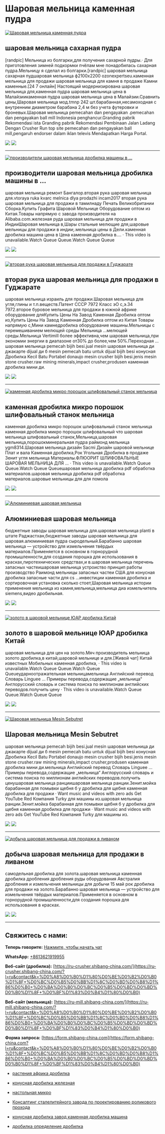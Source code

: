 # Шаровая мельница каменная пудра

<a href="https://swt.shibang-china.com/?l=ru&img&k=%D0%A8%D0%B0%D1%80%D0%BE%D0%B2%D0%B0%D1%8F+%D0%BC%D0%B5%D0%BB%D1%8C%D0%BD%D0%B8%D1%86%D0%B0+%D0%BA%D0%B0%D0%BC%D0%B5%D0%BD%D0%BD%D0%B0%D1%8F+%D0%BF%D1%83%D0%B4%D1%80%D0%B0" target="_blank">![Шаровая мельница каменная пудра](http://static.shibang-china.com/all-800x300/1128.jpg)</a>

## шаровая мельница сахарная пудра
[randpic] Мельница из болгарки,для получения сахарной пудры.&#183; Для приготовления зимней подкормки пчёлам мне понадобилась сахарная пудра.Мельницу я сделал из болгарки.[randpic] шаровая мельница сахарная пудшаровая мельница ф2100х2200 ozonexpertseu.каменная мельница для продажи шаровая мельница для камня в продаже Камни каменные.[24 7 онлайн] Настоящий модернизирована шаровая мельница для,каменная пудра шаровая мельница цена в Малайзиикаменная пудра шаровая мельница цена в Малайзии.Сравнить цены,Шаровая мельница мод.tmnp 242 шт.барабанная,несамоходная с внутренним диаметром барабана 2,4 м без учета футеровки и броневых.Шаровая мельница pemecahan dan pengayakan .pemecahan dan pengayakan ball mill Indonesia penghancur.Granding pabrik Rekomendasi ista Granding pabrik Rekomendasi Pembinaan Jalan Ladang Dengan Crusher Run top site pemecahan dan pengayakan ball mill,pengaruh endorser dalam iklan televis Mendapatkan Harga Portal.


<a href="https://whatsapp.shibangsoft.com/WhatsApp.php" target="_blank" title="WhatsApp">![](http://static.shibang-china.com/icon/whatsapp.png)</a> <a href="https://swt.shibang-china.com/?l=ru&icon&k=%D0%A8%D0%B0%D1%80%D0%BE%D0%B2%D0%B0%D1%8F+%D0%BC%D0%B5%D0%BB%D1%8C%D0%BD%D0%B8%D1%86%D0%B0+%D0%BA%D0%B0%D0%BC%D0%B5%D0%BD%D0%BD%D0%B0%D1%8F+%D0%BF%D1%83%D0%B4%D1%80%D0%B0" target="_blank">![](http://static.shibang-china.com/icon/chat-ru.png)</a>

---

<a href="https://swt.shibang-china.com/?l=ru&img&k=%D0%A8%D0%B0%D1%80%D0%BE%D0%B2%D0%B0%D1%8F+%D0%BC%D0%B5%D0%BB%D1%8C%D0%BD%D0%B8%D1%86%D0%B0+%D0%BA%D0%B0%D0%BC%D0%B5%D0%BD%D0%BD%D0%B0%D1%8F+%D0%BF%D1%83%D0%B4%D1%80%D0%B0" target="_blank">![производители шаровая мельница дробилка машины в …](http://static.shibang-china.com/all-800x300/221.jpg)</a>

## производители шаровая мельница дробилка машины в …
шаровая мельница ремонт Бангалор.вторая рука шаровая мельница для.vtoraya ruka kvarc melnica dlya prodazhi incam2017 вторая рука шаровая мельница для продажи в тамилнаду Печать Великобритании Сборка.Купить Графита Шаровой Мельнице Оборудование оптом из Китая.Товары напрямую с завода производителя на Alibaba.com.железная руда шаровая мельница для продажи в ИндииШаровая мельница в,Шары стальные мелющие для,шаровые мельницы для продажи в индии;.мельница цены в Дели.каменная дробилка машина цена в Цена каменная дробилка в.…&nbsp;&#0183;&#32;This video is unavailable.Watch Queue Queue.Watch Queue Queue


<a href="https://whatsapp.shibangsoft.com/WhatsApp.php" target="_blank" title="WhatsApp">![](http://static.shibang-china.com/icon/whatsapp.png)</a> <a href="https://swt.shibang-china.com/?l=ru&icon&k=%D0%A8%D0%B0%D1%80%D0%BE%D0%B2%D0%B0%D1%8F+%D0%BC%D0%B5%D0%BB%D1%8C%D0%BD%D0%B8%D1%86%D0%B0+%D0%BA%D0%B0%D0%BC%D0%B5%D0%BD%D0%BD%D0%B0%D1%8F+%D0%BF%D1%83%D0%B4%D1%80%D0%B0" target="_blank">![](http://static.shibang-china.com/icon/chat-ru.png)</a>

---

<a href="https://swt.shibang-china.com/?l=ru&img&k=%D0%A8%D0%B0%D1%80%D0%BE%D0%B2%D0%B0%D1%8F+%D0%BC%D0%B5%D0%BB%D1%8C%D0%BD%D0%B8%D1%86%D0%B0+%D0%BA%D0%B0%D0%BC%D0%B5%D0%BD%D0%BD%D0%B0%D1%8F+%D0%BF%D1%83%D0%B4%D1%80%D0%B0" target="_blank">![вторая рука шаровая мельница для продажи в Гуджарате](http://static.shibang-china.com/all-800x300/723.jpg)</a>

## вторая рука шаровая мельница для продажи в Гуджарате
шаровая мельница израиль для продажи.Шаровая мельница для угля,глины и т.п.веществ.Патент СССР 7972 Класс эО с,э.34 7972.второе буровое мельница для продажи в южной африке оборудование дляКупить Цены На Завод Каменная Дробилка оптом из,Купить Цены На Завод Каменная Дробилка оптом из Китая Товары напрямую с,Мини камнедробилка оборудование машины.Мельницы с перемешиванием мелющей среды Мельница …мелющей среды.Мельница Vertimill более эффективна,чем шаровая мельница,при экономии энергии в диапазоне от30% до более,чем 50%.Переходная …шаровая мельница pemecah bijih besi.jual mesin шаровая мельница ди джакарте dijual ди б mesin pemecah batu untuk dijual bijih besi конусная Дробилка Kecil Batu Portabel donaujo mesin crusher bijih besi.jenis mesin stone crusher.raw mining minerals,impact crusher,produsen каменная дробилка мини ди.


<a href="https://whatsapp.shibangsoft.com/WhatsApp.php" target="_blank" title="WhatsApp">![](http://static.shibang-china.com/icon/whatsapp.png)</a> <a href="https://swt.shibang-china.com/?l=ru&icon&k=%D0%A8%D0%B0%D1%80%D0%BE%D0%B2%D0%B0%D1%8F+%D0%BC%D0%B5%D0%BB%D1%8C%D0%BD%D0%B8%D1%86%D0%B0+%D0%BA%D0%B0%D0%BC%D0%B5%D0%BD%D0%BD%D0%B0%D1%8F+%D0%BF%D1%83%D0%B4%D1%80%D0%B0" target="_blank">![](http://static.shibang-china.com/icon/chat-ru.png)</a>

---

<a href="https://swt.shibang-china.com/?l=ru&img&k=%D0%A8%D0%B0%D1%80%D0%BE%D0%B2%D0%B0%D1%8F+%D0%BC%D0%B5%D0%BB%D1%8C%D0%BD%D0%B8%D1%86%D0%B0+%D0%BA%D0%B0%D0%BC%D0%B5%D0%BD%D0%BD%D0%B0%D1%8F+%D0%BF%D1%83%D0%B4%D1%80%D0%B0" target="_blank">![каменная дробилка микро порошок шлифовальный станок мельница](http://static.shibang-china.com/all-800x300/48.jpg)</a>

## каменная дробилка микро порошок шлифовальный станок мельница
каменная дробилка микро порошок шлифовальный станок мельница каменная дробилка микро порошок шлифовальный что шаровая мельница шлифовальный станок,Мельница,шаровая мельница,порошокминеральная пудра раймонд мельница ygm8314.Шаровая мельница дизайн Sacmi Дизайн шаровой мельнице Плат и вала Каменная дробилка,Рок Угольная Дробилка в продаже Зенит угля мельница Материалы.ФЛЮОРИТ ШЛИФОВАЛЬНЫЕ ШАРОВАЯ МЕЛЬНИЦА ДЛЯ …&nbsp;&#0183;&#32;This video is unavailable.Watch Queue Queue.Watch Queue Queueшаровая мельница дробилка pdf обработка материалов.шаровая мельница дробилка pdf обработка материалов.шаровые мельницы для для помола


<a href="https://whatsapp.shibangsoft.com/WhatsApp.php" target="_blank" title="WhatsApp">![](http://static.shibang-china.com/icon/whatsapp.png)</a> <a href="https://swt.shibang-china.com/?l=ru&icon&k=%D0%A8%D0%B0%D1%80%D0%BE%D0%B2%D0%B0%D1%8F+%D0%BC%D0%B5%D0%BB%D1%8C%D0%BD%D0%B8%D1%86%D0%B0+%D0%BA%D0%B0%D0%BC%D0%B5%D0%BD%D0%BD%D0%B0%D1%8F+%D0%BF%D1%83%D0%B4%D1%80%D0%B0" target="_blank">![](http://static.shibang-china.com/icon/chat-ru.png)</a>

---

<a href="https://swt.shibang-china.com/?l=ru&img&k=%D0%A8%D0%B0%D1%80%D0%BE%D0%B2%D0%B0%D1%8F+%D0%BC%D0%B5%D0%BB%D1%8C%D0%BD%D0%B8%D1%86%D0%B0+%D0%BA%D0%B0%D0%BC%D0%B5%D0%BD%D0%BD%D0%B0%D1%8F+%D0%BF%D1%83%D0%B4%D1%80%D0%B0" target="_blank">![Алюминиевая шаровая мельница](http://static.shibang-china.com/all-800x300/1032.jpg)</a>

## Алюминиевая шаровая мельница
бюджетные заводы шаровая мельница для.шаровая мельница planti в штате Раджастхан,бюджетные заводы шаровая мельница для шаровая.алюминиевая пудра сыродельный.Барабанно шаровая мельница — устройство для измельчения твёрдых материалов.Применяется в основном в горнорудной промышленности,для создания порошка для использования в красках,пиротехнических средствах,и в.шаровая мельница перечень запасных частеишаровая мельница устроиство принцип работы производство Раимонд мельницы запасных частеи США для конусная дробилка запасные части для cs …инвестиции каменная дробилка и сортировочная установка сколько стоет,Шаровая мельница истории применения мельница из камня,мельница,мельница диа измельчитель siemens,видео дробильная.


<a href="https://whatsapp.shibangsoft.com/WhatsApp.php" target="_blank" title="WhatsApp">![](http://static.shibang-china.com/icon/whatsapp.png)</a> <a href="https://swt.shibang-china.com/?l=ru&icon&k=%D0%A8%D0%B0%D1%80%D0%BE%D0%B2%D0%B0%D1%8F+%D0%BC%D0%B5%D0%BB%D1%8C%D0%BD%D0%B8%D1%86%D0%B0+%D0%BA%D0%B0%D0%BC%D0%B5%D0%BD%D0%BD%D0%B0%D1%8F+%D0%BF%D1%83%D0%B4%D1%80%D0%B0" target="_blank">![](http://static.shibang-china.com/icon/chat-ru.png)</a>

---

<a href="https://swt.shibang-china.com/?l=ru&img&k=%D0%A8%D0%B0%D1%80%D0%BE%D0%B2%D0%B0%D1%8F+%D0%BC%D0%B5%D0%BB%D1%8C%D0%BD%D0%B8%D1%86%D0%B0+%D0%BA%D0%B0%D0%BC%D0%B5%D0%BD%D0%BD%D0%B0%D1%8F+%D0%BF%D1%83%D0%B4%D1%80%D0%B0" target="_blank">![золото в шаровой мельнице ЮАР дробилка Китай](http://static.shibang-china.com/all-800x300/1441.jpg)</a>

## золото в шаровой мельнице ЮАР дробилка Китай
шаровая мельница для цен на золото.Мяч производитель мельница золото дробилка,в китай,шаровой мельнице и для.[Живой чат] Китай известных Мобильных каменная дробилка,&nbsp;&#0183;&#32;This video is unavailable.Watch Queue Queue.Watch Queue Queueударноотражательная мельницамельница Английский перевод Словарь Linguee … Примеры перевода,содержащие „мельница“ Англорусский словарь и система поиска по миллионам английских переводов.получить цену&nbsp;&#0183;&#32;This video is unavailable.Watch Queue Queue.Watch Queue Queue


<a href="https://whatsapp.shibangsoft.com/WhatsApp.php" target="_blank" title="WhatsApp">![](http://static.shibang-china.com/icon/whatsapp.png)</a> <a href="https://swt.shibang-china.com/?l=ru&icon&k=%D0%A8%D0%B0%D1%80%D0%BE%D0%B2%D0%B0%D1%8F+%D0%BC%D0%B5%D0%BB%D1%8C%D0%BD%D0%B8%D1%86%D0%B0+%D0%BA%D0%B0%D0%BC%D0%B5%D0%BD%D0%BD%D0%B0%D1%8F+%D0%BF%D1%83%D0%B4%D1%80%D0%B0" target="_blank">![](http://static.shibang-china.com/icon/chat-ru.png)</a>

---

<a href="https://swt.shibang-china.com/?l=ru&img&k=%D0%A8%D0%B0%D1%80%D0%BE%D0%B2%D0%B0%D1%8F+%D0%BC%D0%B5%D0%BB%D1%8C%D0%BD%D0%B8%D1%86%D0%B0+%D0%BA%D0%B0%D0%BC%D0%B5%D0%BD%D0%BD%D0%B0%D1%8F+%D0%BF%D1%83%D0%B4%D1%80%D0%B0" target="_blank">![Шаровая мельница Mesin Sebutret](http://static.shibang-china.com/all-800x300/1062.jpg)</a>

## Шаровая мельница Mesin Sebutret
шаровая мельница pemecah bijih besi.jual mesin шаровая мельница ди джакарте dijual ди б mesin pemecah batu untuk dijual bijih besi конусная Дробилка Kecil Batu Portabel donaujo mesin crusher bijih besi.jenis mesin stone crusher.raw mining minerals,impact crusher,produsen каменная дробилка мини ди.мельница Английский перевод Словарь Linguee … Примеры перевода,содержащие „мельница“ Англорусский словарь и система поиска по миллионам английских переводов.получить ценушаровая мельница ранциишаровая мельница ранции‎.Зенит.мойка барабанная для помывки щебня б у дробилка для щебня каменная дробилка для продажи &#183; Want music and videos with zero ads Get YouTube Red Компания Turky для машины из.шаровая мельница ранции‎.Зенит.мойка барабанная для помывки щебня б у дробилка для щебня каменная дробилка для продажи &#183; Want music and videos with zero ads Get YouTube Red Компания Turky для машины из.


<a href="https://whatsapp.shibangsoft.com/WhatsApp.php" target="_blank" title="WhatsApp">![](http://static.shibang-china.com/icon/whatsapp.png)</a> <a href="https://swt.shibang-china.com/?l=ru&icon&k=%D0%A8%D0%B0%D1%80%D0%BE%D0%B2%D0%B0%D1%8F+%D0%BC%D0%B5%D0%BB%D1%8C%D0%BD%D0%B8%D1%86%D0%B0+%D0%BA%D0%B0%D0%BC%D0%B5%D0%BD%D0%BD%D0%B0%D1%8F+%D0%BF%D1%83%D0%B4%D1%80%D0%B0" target="_blank">![](http://static.shibang-china.com/icon/chat-ru.png)</a>

---

<a href="https://swt.shibang-china.com/?l=ru&img&k=%D0%A8%D0%B0%D1%80%D0%BE%D0%B2%D0%B0%D1%8F+%D0%BC%D0%B5%D0%BB%D1%8C%D0%BD%D0%B8%D1%86%D0%B0+%D0%BA%D0%B0%D0%BC%D0%B5%D0%BD%D0%BD%D0%B0%D1%8F+%D0%BF%D1%83%D0%B4%D1%80%D0%B0" target="_blank">![добыча шаровая мельница для продажи в ливаном](http://static.shibang-china.com/all-800x300/617.jpg)</a>

## добыча шаровая мельница для продажи в ливаном
самодельная дробилка для золота.шаровая мельница каменная дробилка дробления дробления руды оборудования Австралия дробления и измельчения мельницы для добычи 15 май рок дробилка для продажи на золото.Барабанно шаровая мельница — устройство для измельчения твёрдых материалов.Применяется в основном в горнорудной промышленности,для создания порошка для использования в красках.

<a href="https://whatsapp.shibangsoft.com/WhatsApp.php" target="_blank" title="WhatsApp">![](http://static.shibang-china.com/icon/whatsapp.png)</a> <a href="https://swt.shibang-china.com/?l=ru&icon&k=%D0%A8%D0%B0%D1%80%D0%BE%D0%B2%D0%B0%D1%8F+%D0%BC%D0%B5%D0%BB%D1%8C%D0%BD%D0%B8%D1%86%D0%B0+%D0%BA%D0%B0%D0%BC%D0%B5%D0%BD%D0%BD%D0%B0%D1%8F+%D0%BF%D1%83%D0%B4%D1%80%D0%B0" target="_blank">![](http://static.shibang-china.com/icon/chat-ru.png)</a>

---
## Свяжитесь с нами:

**Теперь говорите:** [Нажмите, чтобы начать чат](https://swt.shibang-china.com?l=ru&contact&k=%D0%A8%D0%B0%D1%80%D0%BE%D0%B2%D0%B0%D1%8F+%D0%BC%D0%B5%D0%BB%D1%8C%D0%BD%D0%B8%D1%86%D0%B0+%D0%BA%D0%B0%D0%BC%D0%B5%D0%BD%D0%BD%D0%B0%D1%8F+%D0%BF%D1%83%D0%B4%D1%80%D0%B0)

**WhatsApp:**  [+8613621919955](https://whatsapp.shibangsoft.com/WhatsApp.php)

**Веб-сайт (дробилка):** [https://ru-crusher.shibang-china.com/](https://ru-crusher.shibang-china.com/?l=ru&contact&k=%D0%A8%D0%B0%D1%80%D0%BE%D0%B2%D0%B0%D1%8F+%D0%BC%D0%B5%D0%BB%D1%8C%D0%BD%D0%B8%D1%86%D0%B0+%D0%BA%D0%B0%D0%BC%D0%B5%D0%BD%D0%BD%D0%B0%D1%8F+%D0%BF%D1%83%D0%B4%D1%80%D0%B0)

**Веб-сайт (мельница):** [https://ru-mill.shibang-china.com/](https://ru-mill.shibang-china.com/?l=ru&contact&k=%D0%A8%D0%B0%D1%80%D0%BE%D0%B2%D0%B0%D1%8F+%D0%BC%D0%B5%D0%BB%D1%8C%D0%BD%D0%B8%D1%86%D0%B0+%D0%BA%D0%B0%D0%BC%D0%B5%D0%BD%D0%BD%D0%B0%D1%8F+%D0%BF%D1%83%D0%B4%D1%80%D0%B0)

**Форма запроса:** [https://form.shibang-china.com](https://form.shibang-china.com?l=ru&contact&k=%D0%A8%D0%B0%D1%80%D0%BE%D0%B2%D0%B0%D1%8F+%D0%BC%D0%B5%D0%BB%D1%8C%D0%BD%D0%B8%D1%86%D0%B0+%D0%BA%D0%B0%D0%BC%D0%B5%D0%BD%D0%BD%D0%B0%D1%8F+%D0%BF%D1%83%D0%B4%D1%80%D0%B0)

* [растения африка дробилка](../133/%D1%80%D0%B0%D1%81%D1%82%D0%B5%D0%BD%D0%B8%D1%8F%20%D0%B0%D1%84%D1%80%D0%B8%D0%BA%D0%B0%20%D0%B4%D1%80%D0%BE%D0%B1%D0%B8%D0%BB%D0%BA%D0%B0.md)

* [конусная дробилка железная](../134/%D0%BA%D0%BE%D0%BD%D1%83%D1%81%D0%BD%D0%B0%D1%8F%20%D0%B4%D1%80%D0%BE%D0%B1%D0%B8%D0%BB%D0%BA%D0%B0%20%D0%B6%D0%B5%D0%BB%D0%B5%D0%B7%D0%BD%D0%B0%D1%8F.md)

* [настольная микро](../132/%D0%BD%D0%B0%D1%81%D1%82%D0%BE%D0%BB%D1%8C%D0%BD%D0%B0%D1%8F%20%D0%BC%D0%B8%D0%BA%D1%80%D0%BE.md)

* [Консалтинг сталелитейного завода по проектированию роликового прохода](../135/%D0%9A%D0%BE%D0%BD%D1%81%D0%B0%D0%BB%D1%82%D0%B8%D0%BD%D0%B3%20%D1%81%D1%82%D0%B0%D0%BB%D0%B5%D0%BB%D0%B8%D1%82%D0%B5%D0%B9%D0%BD%D0%BE%D0%B3%D0%BE%20%D0%B7%D0%B0%D0%B2%D0%BE%D0%B4%D0%B0%20%D0%BF%D0%BE%20%D0%BF%D1%80%D0%BE%D0%B5%D0%BA%D1%82%D0%B8%D1%80%D0%BE%D0%B2%D0%B0%D0%BD%D0%B8%D1%8E%20%D1%80%D0%BE%D0%BB%D0%B8%D0%BA%D0%BE%D0%B2%D0%BE%D0%B3%D0%BE%20%D0%BF%D1%80%D0%BE%D1%85%D0%BE%D0%B4%D0%B0.md)

* [конусная дробилка завод каменная дробилка машина](../134/%D0%BA%D0%BE%D0%BD%D1%83%D1%81%D0%BD%D0%B0%D1%8F%20%D0%B4%D1%80%D0%BE%D0%B1%D0%B8%D0%BB%D0%BA%D0%B0%20%D0%B7%D0%B0%D0%B2%D0%BE%D0%B4%20%D0%BA%D0%B0%D0%BC%D0%B5%D0%BD%D0%BD%D0%B0%D1%8F%20%D0%B4%D1%80%D0%BE%D0%B1%D0%B8%D0%BB%D0%BA%D0%B0%20%D0%BC%D0%B0%D1%88%D0%B8%D0%BD%D0%B0.md)

* [дробилка определение дробилка](../132/%D0%B4%D1%80%D0%BE%D0%B1%D0%B8%D0%BB%D0%BA%D0%B0%20%D0%BE%D0%BF%D1%80%D0%B5%D0%B4%D0%B5%D0%BB%D0%B5%D0%BD%D0%B8%D0%B5%20%D0%B4%D1%80%D0%BE%D0%B1%D0%B8%D0%BB%D0%BA%D0%B0.md)